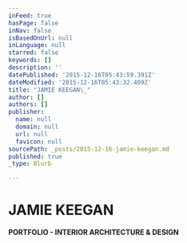 ```yaml
---
inFeed: true
hasPage: false
inNav: false
isBasedOnUrl: null
inLanguage: null
starred: false
keywords: []
description: ''
datePublished: '2015-12-16T05:43:59.391Z'
dateModified: '2015-12-16T05:43:32.409Z'
title: "JAMIE KEEGAN\_"
author: []
authors: []
publisher:
  name: null
  domain: null
  url: null
  favicon: null
sourcePath: _posts/2015-12-16-jamie-keegan.md
published: true
_type: Blurb

---
```

# JAMIE KEEGAN 

**PORTFOLIO - INTERIOR ARCHITECTURE & DESIGN**